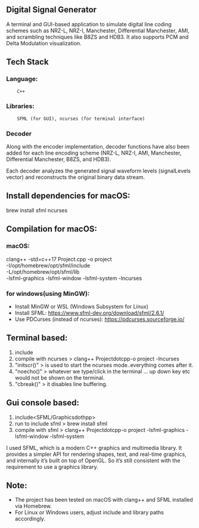 ## Digital Signal Generator
A terminal and GUI-based application to simulate digital line coding schemes such as NRZ-L, NRZ-I, Manchester, Differential Manchester, AMI, and scrambling techniques like B8ZS and HDB3.
It also supports PCM and Delta Modulation visualization.

## Tech Stack
### Language: 
        C++
### Libraries:
        SFML (for GUI), ncurses (for terminal interface)
### Decoder
Along with the encoder implementation, decoder functions have also been added for each line encoding scheme (NRZ-L, NRZ-I, AMI, Manchester, Differential Manchester, B8ZS, and HDB3).

Each decoder analyzes the generated signal waveform levels (signalLevels vector) and reconstructs the original binary data stream.
## Install dependencies for macOS:

brew install sfml ncurses
## Compilation for macOS: 
### macOS:
 clang++ -std=c++17 Project.cpp -o project \
-I/opt/homebrew/opt/sfml/include \
-L/opt/homebrew/opt/sfml/lib \
-lsfml-graphics -lsfml-window -lsfml-system -lncurses 

### for windows(using MinGW):
- Install MinGW or WSL (Windows Subsystem for Linux)
- Install SFML: https://www.sfml-dev.org/download/sfml/2.6.1/
- Use PDCurses (instead of ncurses): https://pdcurses.sourceforge.io/

## Terminal based:

 1. include<ncurse>
 2. compile with ncurses > clang++ Projectdotcpp-o project -lncurses
 3. "initscr()" > is used to start the ncurses mode..everything comes after it.
 4. "noecho()" > whatever we type/click in the terminal ... up down key etc would not be shown on the terminal.
 5. "cbreak()" > it disables line buffering.

## Gui console based:

 1. include<SFML/Graphicsdothpp>
 2. run to include sfml > brew install sfml
 3. compile with sfml > clang++ Projectdotcpp-o project -lsfml-graphics -lsfml-window -lsfml-system


I used SFML, which is a modern C++ graphics and multimedia library. It provides a simpler API for rendering shapes, text, and real-time graphics, and internally it’s built on top of OpenGL. So it’s still consistent with the requirement to use a graphics library.

## Note:
- The project has been tested on macOS with clang++ and SFML installed via Homebrew.
- For Linux or Windows users, adjust include and library paths accordingly.